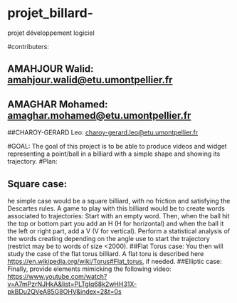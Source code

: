 # projet_billard-
projet développement logiciel


#contributers:
## AMAHJOUR Walid: amahjour.walid@etu.umontpellier.fr
## AMAGHAR Mohamed: amaghar.mohamed@etu.umontpellier.fr
##CHAROY-GERARD Leo: charoy-gerard.leo@etu.umontpellier.fr


#GOAL:
The goal of this project is to be able to produce videos and widget representing a point/ball in a billiard with a simple shape and showing its trajectory.
#Plan:
## Square case:
 he simple case would be a square billiard, with no friction and satisfying the Descartes rules.
 A game to play with this billiard would be to create words associated to trajectories:
 Start with an empty word.
 Then, when the ball hit the top or bottom part you add an H (H for horizontal) 
 and when the ball it the left or right part, add a V (V for vertical).
 Perform a statistical analysis of the words creating depending on
 the angle use to start the trajectory (restrict may be to words of size <2000).
##Flat Torus case:
 You then will study the case of the flat torus billiard.
 A flat toru is described here https://en.wikipedia.org/wiki/Torus#Flat_torus, if needed.
##Elliptic case:
Finally, provide elements mimicking the following video:
 https://www.youtube.com/watch?v=A7mPzrNJHkA&list=PLTgIq68k2wHH31X-pkBDu2QVeA85G8OHV&index=2&t=0s